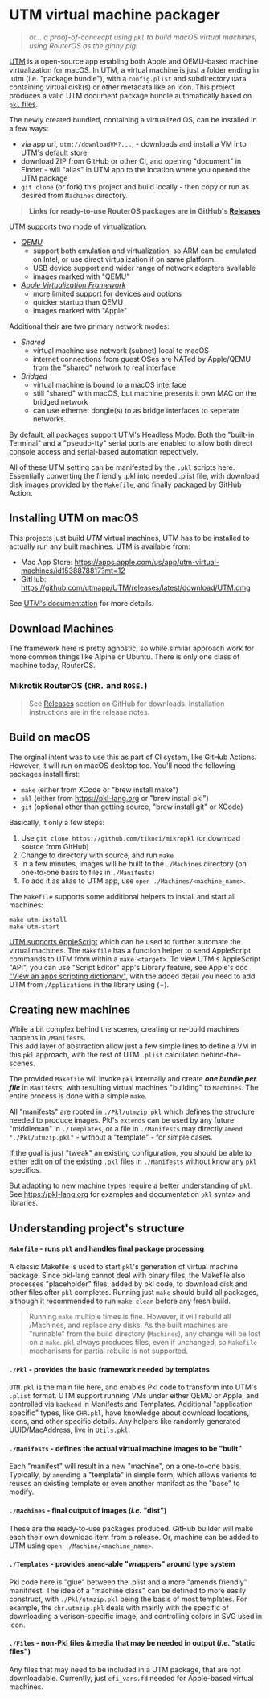 
# UTM virtual machine packager

> _or... a proof-of-concecpt using `pkl` to build macOS virtual machines, using RouterOS as the ginny pig._

[UTM](https://mac.getutm.app) is a open-source app enabling both Apple and QEMU-based machine virtualization for macOS.  In UTM, a virtual machine is just a folder ending in .utm (i.e. "package bundle"), with
a `config.plist` and subdirectory `Data` containing virtual disk(s) or other metadata like an icon.
This project produces a valid UTM document package bundle automatically based on [`pkl` files](https://pkl-lang.org).

The newly created bundled, containing a virtualized OS, can be installed in a few ways:
  * via app url, `utm://downloadVM?...`, - downloads and install a VM into UTM's default store
  * download ZIP from GitHub or other CI, and opening "document" in Finder -  will "alias" in UTM app to the location where you opened the UTM package
  * `git clone` (or fork) this project and build locally - then copy or run as desired from `Machines` directory. 


> **Links for ready-to-use RouterOS packages are in GitHub's [Releases](releases)**

UTM supports two mode of virtualization:
  * [_QEMU_](https://docs.getutm.app/settings-qemu/settings-qemu/)
    - support both emulation and virtualization, so ARM can be emulated on Intel, or use direct virtualization if on same platform.
    - USB device support and wider range of network adapters available
    - images marked with "QEMU"
  * [_Apple Virtualization Framework_](https://docs.getutm.app/settings-apple/settings-apple/)
    - more limited support for devices and options
    - quicker startup than QEMU
    - images marked with "Apple" 

Additional their are two primary network modes:
  * _Shared_
    - virtual machine use network (subnet) local to macOS
    - internet connections from guest OSes are NATed by Apple/QEMU from the "shared" network to real interface 
  * _Bridged_
    - virtual machine is bound to a macOS interface
    - still "shared" with macOS, but machine presents it own MAC on the bridged network
    - can use ethernet dongle(s) to as bridge interfaces to seperate networks.

By default, all packages support UTM's [Headless Mode](https://docs.getutm.app/advanced/headless/).  Both the "built-in Terminal" and a "pseudo-tty" serial ports are enabled to allow both direct console access and serial-based automation repectively.

All of these UTM setting can be manifested by the `.pkl` scripts here. Essentially converting the friendly .pkl into needed .plist file, with download disk images provided by the `Makefile`, and finally packaged by GitHub Action.  

## Installing UTM on macOS

This projects just build _UTM_ virtual machines, UTM has to be installed to actually run any built machines.
UTM is available from:
  * Mac App Store:  https://apps.apple.com/us/app/utm-virtual-machines/id1538878817?mt=12
  * GitHub: https://github.com/utmapp/UTM/releases/latest/download/UTM.dmg

See [UTM's documentation](https://docs.getutm.app) for more details.

## Download Machines

The framework here is pretty agnostic, so while similar approach work for more common things like Alpine or Ubuntu.  There is only one class of machine today, RouterOS.

### Mikrotik RouterOS (`CHR.` and `ROSE.`)
 
> See [Releases](releases) section on GitHub for downloads.  Installation instructions are in the release notes.

## Build on macOS 

The orginal intent was to use this as part of CI system, like GitHub Actions.
However, it will run on macOS desktop too.  You'll need the following packages install first:
  * `make` (either from XCode or "brew install make")
  * `pkl` (either from https://pkl-lang.org or "brew install pkl")
  * `git` (optional other than getting source, "brew install git" or XCode)

Basically, it only a few steps:
  1. Use `git clone https://github.com/tikoci/mikropkl` (or download source from GitHub)
  2. Change to directory with source, and run `make`
  3. In a few minutes, images will be built to the `./Machines` directory (on one-to-one basis to files in `./Manifests`)
  4. To add it as alias to UTM app, use `open ./Machines/<machine_name>`.

The `Makefile` supports some additional helpers to install and start all machines:
```
make utm-install
make utm-start
```

[UTM supports AppleScript](https://docs.getutm.app/scripting/scripting/) which can be used to further automate the virtual machines.  The `Makefile` has a function helper to send AppleScript commands to UTM from within a `make <target>`.  To view UTM's AppleScript "API", you can use "Script Editor" app's Library feature, see Apple's doc ["View an apps scripting dictionary"](https://support.apple.com/guide/script-editor/view-an-apps-scripting-dictionary-scpedt1126/2.11/mac/15.0), with the added detail you need to add UTM from `/Applications` in the library using (+).


## Creating new machines

While a bit complex behind the scenes, creating or re-build machines happens in `/Manifests`.  
This add layer of abstraction allow just a few simple lines to define a VM in this `pkl` approach, with the rest of UTM `.plist` calculated behind-the-scenes.

The provided `Makefile` will invoke `pkl` internally and create **_one bundle per file_** in `Manifests`,
with resulting virtual machines "building" to `Machines`.  The entire process is done with a simple `make`. 

All "manifests" are rooted in `./Pkl/utmzip.pkl` which defines the structure needed to produce images.  Pkl's `extends` can be used by any future "middleman" in `./Templates`, or a file in `./Manifests` may directly `amend "./Pkl/utmzip.pkl"` - without a "template" - for simple cases. 

If the goal is just "tweak" an existing configuration, you should be able to either edit on of the existing `.pkl` files in `./Manifests` without know any `pkl` specifics.  

But adapting to new machine types require a better understanding of `pkl`.  See https://pkl-lang.org for examples and documentation `pkl` syntax and libraries.


## Understanding project's structure

#### `Makefile` - runs `pkl` and handles final package processing
A classic Makefile is used to start `pkl`'s generation of virtual machine package.  Since pkl-lang cannot deal with binary files, the Makefile also processes "placeholder" files, added by pkl code, to download disk and other files after `pkl` completes.  Running just `make` should build all packages, although it recommended to run `make clean` before any fresh build.


> Running `make` multiple times is fine. However, it will rebuild all /Machines, and replace any disks.
> As the built machines are "runnable" from the build directory (`Machines`), any change will be lost on a `make`.
> `pkl` always produces files, even if unchanged, so `Makefile` mechanisms for partial rebuild is not
> supported. 


#### `./Pkl` - provides the basic framework needed by templates 
`UTM.pkl` is the main file here, and enables Pkl code to transform into UTM's `.plist` format.
UTM support running VMs under either QEMU or Apple, and controlled via `backend` in Manifests and Templates.
Additional "application specific" types, like `CHR.pkl`, have knowledge about
download locations, icons, and other specific details.
Any helpers like randomly generated UUID/MacAddress, live in `Utils.pkl`.  

#### `./Manifests` - defines the actual virtual machine images to be "built"
Each "manifest" will result in a new "machine", on a one-to-one basis.  Typically, by `amend`ing a "template" in simple form, which allows varients to reuses an existing template or even another manifast as the "base" to modify.

#### `./Machines` - final output of images (_i.e._ "dist")
These are the ready-to-use packages produced.  GitHub builder will make each their own download item from a release.  Or, machine can be added to UTM using `open ./Machine/<machine_name>`.

#### `./Templates` - provides `amend`-able "wrappers" around type system
Pkl code here is "glue" between the .plist and a more "amends friendly" manififest.  The idea of a "machine class" can be defined to more easily construct, with `./Pkl/utmzip.pkl` being the basis of most templates.
For example, the `chr.utmzip.pkl` deals with mainly with the specific of downloading a verison-specific image, and controlling colors in SVG used in icon. 

#### `./Files` - non-Pkl files & media that may be needed in output (_i.e._ "static files")
Any files that may need to be included in a UTM package, that are not downloadable.  Currently, just `efi_vars.fd` needed for Apple-based virtual machines.
